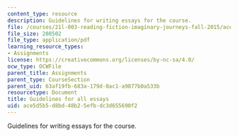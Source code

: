 ```yaml
---
content_type: resource
description: Guidelines for writing essays for the course.
file: /courses/21l-003-reading-fiction-imaginary-journeys-fall-2015/ace5d5b5d8bd48b25efbdc3d655690f2_MIT21L_003F15_GuidelinesEs.pdf
file_size: 208502
file_type: application/pdf
learning_resource_types:
- Assignments
license: https://creativecommons.org/licenses/by-nc-sa/4.0/
ocw_type: OCWFile
parent_title: Assignments
parent_type: CourseSection
parent_uid: 63af19fb-683a-179d-8ac1-a9877b0a533b
resourcetype: Document
title: Guidelines for all essays
uid: ace5d5b5-d8bd-48b2-5efb-dc3d655690f2
---
```

Guidelines for writing essays for the course.